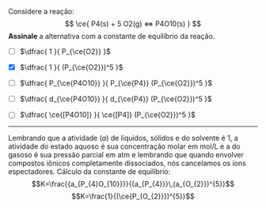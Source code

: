 Considere a reação:
$$
    \ce{ P4(s) + 5 O2(g) <=> P4O10(s) }
$$
**Assinale** a alternativa com a constante de equilíbrio da reação.

- [ ] $\dfrac{ 1 }{ P_{\ce{O2}} }$
- [x] $\dfrac{ 1 }{ (P_{\ce{O2}})^5 }$
- [ ] $\dfrac{ P_{\ce{P4O10}} }{ P_{\ce{P4}} (P_{\ce{O2}})^5 }$
- [ ] $\dfrac{ d_{\ce{P4O10}} }{ d_{\ce{P4}} (P_{\ce{O2}})^5 }$
- [ ] $\dfrac{ \ce{[P4O10]} }{ \ce{[P4]} (P_{\ce{O2}})^5 }$


---

Lembrando que a atividade $(a)$ de líquidos, sólidos e do solvente é 1, a atividade do estado aquoso é sua concentração molar em mol/L e a do gasoso é sua pressão parcial em atm e lembrando que quando envolver compostos iônicos completamente dissociados, nós cancelamos os íons espectadores.
Cálculo da constante de equilíbrio:
$$K=\frac{{a_{P_{4}O_{10}}}}{{a_{P_{4}}}\,(a_{O_{2}})^{5}}$$
$$K=\frac{1}{(\ce{P_{O_{2}}})^{5}}$$
